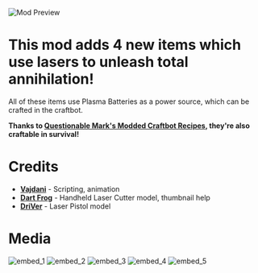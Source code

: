 ![Mod Preview](https://github.com/Vajdani/SM-Laser-Tools/blob/main/preview.jpg)

# This mod adds 4 new items which use lasers to unleash total annihilation!
All of these items use Plasma Batteries as a power source, which can be crafted in the craftbot.

**Thanks to [Questionable Mark's Modded Craftbot Recipes](https://steamcommunity.com/sharedfiles/filedetails/?id=2816900681), they're also craftable in survival!**

# Credits
- **[Vajdani](https://steamcommunity.com/profiles/76561198239793064)** - Scripting, animation
- **[Dart Frog](https://steamcommunity.com/id/Dart_Frog)** - Handheld Laser Cutter model, thumbnail help
- **[DriVer](https://steamcommunity.com/profiles/76561198280635682)** - Laser Pistol model

# Media
![embed_1](https://images.steamusercontent.com/ugc/2028349797225056723/9000F08FEE75A0EEDA792F6D3B506DE47D788ADE/)
![embed_2](https://images.steamusercontent.com/ugc/2028349797225065508/0431EDFE91A9651C70DDFB1644586601822FA84F/)
![embed_3](https://images.steamusercontent.com/ugc/2028349797225070894/66780052C9B5241E28540BA6D5220503B38BBC67/)
![embed_4](https://images.steamusercontent.com/ugc/2028349797225077182/69D36A7E2569834EE55599497DF75D9D7152B7CA/)
![embed_5](https://images.steamusercontent.com/ugc/2028349797225228092/41B731D1F9614D4F93D299606BEDDAA452A46336/)